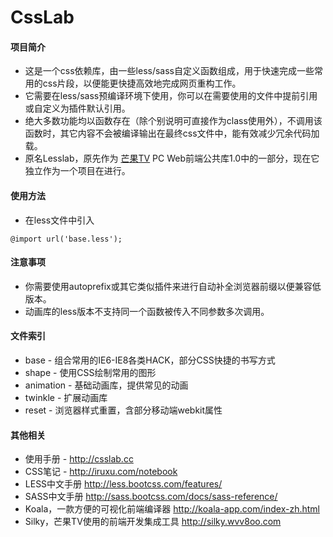 CssLab
========

#### 项目简介
+ 这是一个css依赖库，由一些less/sass自定义函数组成，用于快速完成一些常用的css片段，以便能更快捷高效地完成网页重构工作。
+ 它需要在less/sass预编译环境下使用，你可以在需要使用的文件中提前引用或自定义为插件默认引用。
+ 绝大多数功能均以函数存在（除个别说明可直接作为class使用外），不调用该函数时，其它内容不会被编译输出在最终css文件中，能有效减少冗余代码加载。
+ 原名Lesslab，原先作为 [芒果TV](http://www.mgtv.com) PC Web前端公共库1.0中的一部分，现在它独立作为一个项目在进行。

#### 使用方法
+ 在less文件中引入
```less
@import url('base.less');
```

#### 注意事项
+ 你需要使用autoprefix或其它类似插件来进行自动补全浏览器前缀以便兼容低版本。
+ 动画库的less版本不支持同一个函数被传入不同参数多次调用。

#### 文件索引
+ base - 组合常用的IE6-IE8各类HACK，部分CSS快捷的书写方式
+ shape - 使用CSS绘制常用的图形
+ animation - 基础动画库，提供常见的动画
+ twinkle - 扩展动画库
+ reset - 浏览器样式重置，含部分移动端webkit属性

#### 其他相关
+ 使用手册 - http://csslab.cc
+ CSS笔记 - http://iruxu.com/notebook
+ LESS中文手册 http://less.bootcss.com/features/
+ SASS中文手册 http://sass.bootcss.com/docs/sass-reference/
+ Koala，一款方便的可视化前端编译器 http://koala-app.com/index-zh.html
+ Silky，芒果TV使用的前端开发集成工具 http://silky.wvv8oo.com
